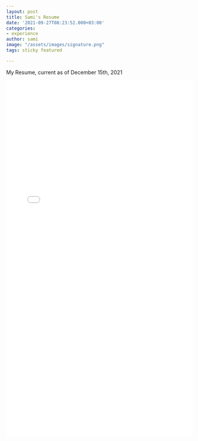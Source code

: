 ```yaml
---
layout: post
title: Sami's Resume
date: '2021-09-27T08:23:52.000+03:00'
categories:
- experience
author: sami
image: "/assets/images/signature.png"
tags: sticky featured

---
```

My Resume, current as of December 15th, 2021

<embed src="/assets/files/resume.pdf" type="application/pdf" style="width: 100%; height: 100vw"/>